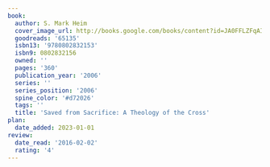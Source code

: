 ```yaml
---
book:
  author: S. Mark Heim
  cover_image_url: http://books.google.com/books/content?id=JA0FFLZFqAIC&printsec=frontcover&img=1&zoom=1&edge=curl&source=gbs_api
  goodreads: '65135'
  isbn13: '9780802832153'
  isbn9: 0802832156
  owned: ''
  pages: '360'
  publication_year: '2006'
  series: ''
  series_position: '2006'
  spine_color: '#d72026'
  tags: ''
  title: 'Saved from Sacrifice: A Theology of the Cross'
plan:
  date_added: 2023-01-01
review:
  date_read: '2016-02-02'
  rating: '4'
---
```

